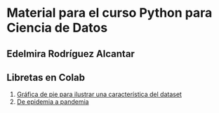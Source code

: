 # Material para el curso Python para Ciencia de Datos
## Edelmira Rodríguez Alcantar


## Libretas en Colab

1. [Gráfica de pie para ilustrar una característica del dataset](https://colab.research.google.com/drive/1Su62-3Q8w05cm_6qnjQJCKgZfk2ODzIw?usp=sharing)
2. [De epidemia a pandemia](https://colab.research.google.com/drive/1jzuoITesX3wk2Gx6o6qZj8bFN7_L_XpP?usp=sharing)


